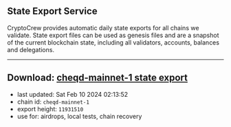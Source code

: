 ## State Export Service
CryptoCrew provides automatic daily state exports for all chains we validate. State export files can be used as genesis files and are a snapshot of the current blockchain state, including all validators, accounts, balances and delegations.

---
**Download: [cheqd-mainnet-1 state export](https://dl.ccvalidators.com/SERVICE/cheqd/cheqd-mainnet-1_export_11931510.json)**
---

- last updated: Sat Feb 10 2024 02:13:52
- chain id: `cheqd-mainnet-1`
- export height: `11931510`
- use for: airdrops, local tests, chain recovery
